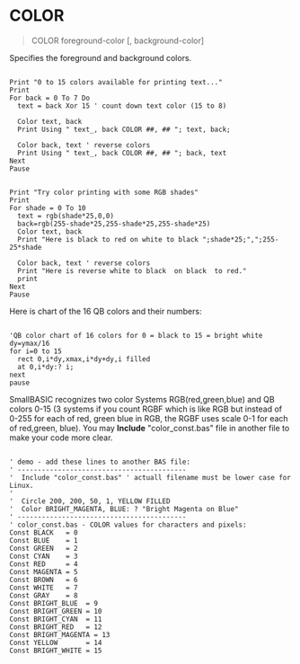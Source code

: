 # COLOR

> COLOR foreground-color [, background-color]

Specifies the foreground and background colors.


~~~

Print "0 to 15 colors available for printing text..."
Print
For back = 0 To 7 Do
  text = back Xor 15 ' count down text color (15 to 8)
  
  Color text, back
  Print Using " text_, back COLOR ##, ## "; text, back;
  
  Color back, text ' reverse colors
  Print Using " text_, back COLOR ##, ## "; back, text
Next
Pause

~~~



~~~

Print "Try color printing with some RGB shades"
Print
For shade = 0 To 10
  text = rgb(shade*25,0,0)
  back=rgb(255-shade*25,255-shade*25,255-shade*25)
  Color text, back
  Print "Here is black to red on white to black ";shade*25;",";255-25*shade
  
  Color back, text ' reverse colors
  Print "Here is reverse white to black  on black  to red."
  print
Next
Pause

~~~

Here is chart of the 16 QB colors and their numbers:

~~~

'QB color chart of 16 colors for 0 = black to 15 = bright white
dy=ymax/16
for i=0 to 15
  rect 0,i*dy,xmax,i*dy+dy,i filled
  at 0,i*dy:? i;
next
pause

~~~

SmallBASIC recognizes two color Systems RGB(red,green,blue) and QB colors 0-15 (3 systems if you count RGBF which is like RGB but instead of 0-255 for each of red, green blue in RGB, the RGBF uses scale 0-1 for each of red,green, blue).
You may <strong>Include</strong> "color_const.bas" file in another file to make your code more clear.

~~~

' demo - add these lines to another BAS file:
' ------------------------------------------
'  Include "color_const.bas" ' actuall filename must be lower case for Linux.
'
'  Circle 200, 200, 50, 1, YELLOW FILLED
'  Color BRIGHT_MAGENTA, BLUE: ? "Bright Magenta on Blue"
' ------------------------------------------
' color_const.bas - COLOR values for characters and pixels:
Const BLACK   = 0
Const BLUE    = 1
Const GREEN   = 2
Const CYAN    = 3
Const RED     = 4
Const MAGENTA = 5
Const BROWN   = 6
Const WHITE   = 7
Const GRAY    = 8
Const BRIGHT_BLUE  = 9
Const BRIGHT_GREEN = 10
Const BRIGHT_CYAN  = 11
Const BRIGHT_RED   = 12
Const BRIGHT_MAGENTA = 13
Const YELLOW       = 14
Const BRIGHT_WHITE = 15

~~~

